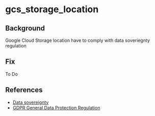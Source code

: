 # gcs_storage_location

## Background

Google Cloud Storage location have to comply with data soveriegnty regulation

## Fix

To Do

## References

- [Data sovereignty](https://en.wikipedia.org/wiki/Data_sovereignty)
- [GDPR General Data Protection Regulation](https://eur-lex.europa.eu/legal-content/EN/TXT/?uri=CELEX%3A32016R0679)
